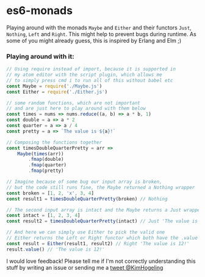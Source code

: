 # es6-monads
Playing around with the monads `Maybe` and `Either` and their functors `Just`, `Nothing`, `Left` and `Right`. This might help to prevent bugs during runtime. As some of you might already guess, this is inspired by Erlang and Elm ;)

### Playing around with it:
```javascript
// Using require instead of import, because it is supported in
// my atom editor with the script plugin, which allows me
// to simply press cmd i to run all of this without babel etc
const Maybe = require('./Maybe.js')
const Either = require('./Either.js')

// some random functions, which are not important
// and are just here to play around with them below
const times = nums => nums.reduce((a, b) => a * b, 1)
const double = a => a * 2
const quarter = a => a / 4
const pretty = a => `The value is ${a}!`

// Composing the functions together
const timesDoubleQuarterPretty = arr => 
    Maybe(times(arr))
        .fmap(double)
        .fmap(quarter)
        .fmap(pretty)

// Imagine because of some bug our input array is broken,
// but the code still runs fine, the Maybe returned a Nothing wrapper
const broken = [1, 2, 'x', 3, 4]
const result1 = timesDoubleQuarterPretty(broken) // Nothing

// The second input array is intact and the Maybe returns a Just wrapper
const intact = [1, 2, 3, 4]
const result2 = timesDoubleQuarterPretty(intact) // Just 'The value is 12!'

// And here we can simply use Either to pick the valid one
// Either returns the Left or Right functor which both have the .value method
const result = Either(result1, result2) // Right 'The value is 12!'
result.value() // 'The value is 12!'
```

I would love feedback! Please tell me if I'm not correctly understanding this stuff by writing an issue or sending me a [tweet @KimHogeling](https://twitter.com/KimHogeling)
